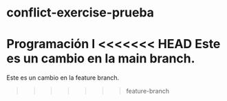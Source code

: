 # conflict-exercise-prueba
Programación I
<<<<<<< HEAD
Este es un cambio en la main branch.
=======
Este es un cambio en la feature branch.
>>>>>>> feature-branch
